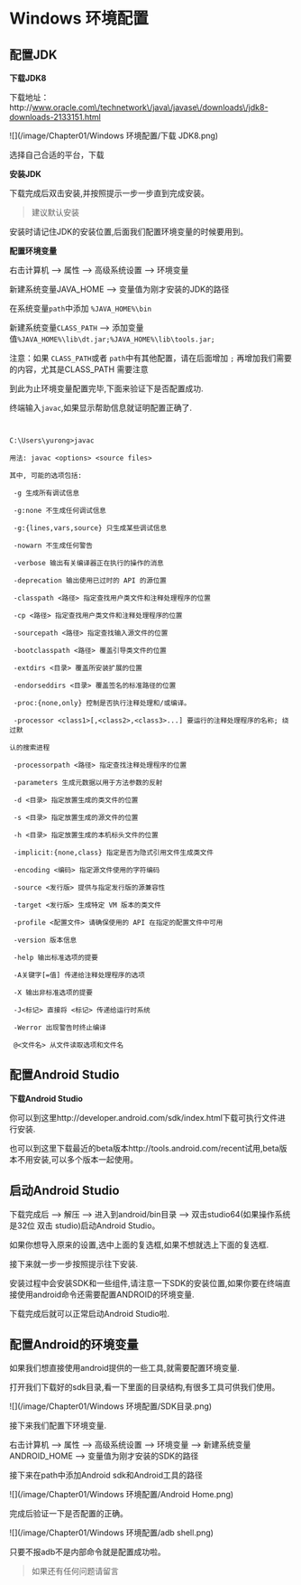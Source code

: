# Windows 环境配置

## 配置JDK

**下载JDK8**

下载地址：http:\/\/www.oracle.com\/technetwork\/java\/javase\/downloads\/jdk8-downloads-2133151.html

![](/image/Chapter01/Windows 环境配置/下载 JDK8.png)

选择自己合适的平台，下载

**安装JDK**

下载完成后双击安装,并按照提示一步一步直到完成安装。

> 建议默认安装

安装时请记住JDK的安装位置,后面我们配置环境变量的时候要用到。

**配置环境变量**

右击计算机 —&gt; 属性 —&gt; 高级系统设置 —&gt; 环境变量

新建系统变量JAVA\_HOME —&gt; 变量值为刚才安装的JDK的路径

在系统变量`path`中添加 `%JAVA_HOME%\bin`

新建系统变量`CLASS_PATH` —&gt; 添加变量值`%JAVA_HOME%\lib\dt.jar;%JAVA_HOME%\lib\tools.jar;`

注意：如果 `CLASS_PATH`或者 `path`中有其他配置，请在后面增加 `;` 再增加我们需要的内容，尤其是CLASS\_PATH 需要注意

到此为止环境变量配置完毕,下面来验证下是否配置成功.

终端输入`javac`,如果显示帮助信息就证明配置正确了.

```


C:\Users\yurong>javac

用法: javac <options> <source files>

其中, 可能的选项包括:

 -g 生成所有调试信息

 -g:none 不生成任何调试信息

 -g:{lines,vars,source} 只生成某些调试信息

 -nowarn 不生成任何警告

 -verbose 输出有关编译器正在执行的操作的消息

 -deprecation 输出使用已过时的 API 的源位置

 -classpath <路径> 指定查找用户类文件和注释处理程序的位置

 -cp <路径> 指定查找用户类文件和注释处理程序的位置

 -sourcepath <路径> 指定查找输入源文件的位置

 -bootclasspath <路径> 覆盖引导类文件的位置

 -extdirs <目录> 覆盖所安装扩展的位置

 -endorseddirs <目录> 覆盖签名的标准路径的位置

 -proc:{none,only} 控制是否执行注释处理和/或编译。

 -processor <class1>[,<class2>,<class3>...] 要运行的注释处理程序的名称; 绕过默

认的搜索进程

 -processorpath <路径> 指定查找注释处理程序的位置

 -parameters 生成元数据以用于方法参数的反射

 -d <目录> 指定放置生成的类文件的位置

 -s <目录> 指定放置生成的源文件的位置

 -h <目录> 指定放置生成的本机标头文件的位置

 -implicit:{none,class} 指定是否为隐式引用文件生成类文件

 -encoding <编码> 指定源文件使用的字符编码

 -source <发行版> 提供与指定发行版的源兼容性

 -target <发行版> 生成特定 VM 版本的类文件

 -profile <配置文件> 请确保使用的 API 在指定的配置文件中可用

 -version 版本信息

 -help 输出标准选项的提要

 -A关键字[=值] 传递给注释处理程序的选项

 -X 输出非标准选项的提要

 -J<标记> 直接将 <标记> 传递给运行时系统

 -Werror 出现警告时终止编译

 @<文件名> 从文件读取选项和文件名

```

## 配置Android Studio

**下载Android Studio**

你可以到这里http:\/\/developer.android.com\/sdk\/index.html下载可执行文件进行安装.

也可以到这里下载最近的beta版本http:\/\/tools.android.com\/recent试用,beta版本不用安装,可以多个版本一起使用。

## 启动Android Studio

下载完成后 —&gt; 解压 —&gt; 进入到android\/bin目录 —&gt; 双击studio64\(如果操作系统是32位 双击 studio\)启动Android Studio。

如果你想导入原来的设置,选中上面的复选框,如果不想就选上下面的复选框.

接下来就一步一步按照提示往下安装.

安装过程中会安装SDK和一些组件,请注意一下SDK的安装位置,如果你要在终端直接使用android命令还需要配置ANDROID的环境变量.

下载完成后就可以正常启动Android Studio啦.





## 配置Android的环境变量



如果我们想直接使用android提供的一些工具,就需要配置环境变量.

打开我们下载好的sdk目录,看一下里面的目录结构,有很多工具可供我们使用。



![](/image/Chapter01/Windows 环境配置/SDK目录.png)

接下来我们配置下环境变量.

右击计算机 —&gt; 属性 —&gt; 高级系统设置 —&gt; 环境变量 —&gt; 新建系统变量ANDROID\_HOME —&gt; 变量值为刚才安装的SDK的路径

接下来在path中添加Android sdk和Android工具的路径

![](/image/Chapter01/Windows 环境配置/Android Home.png)

完成后验证一下是否配置的正确。



![](/image/Chapter01/Windows 环境配置/adb shell.png)

只要不报adb不是内部命令就是配置成功啦。

> 如果还有任何问题请留言



